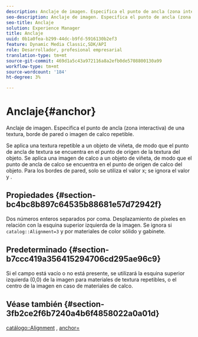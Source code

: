 ```yaml
---
description: Anclaje de imagen. Especifica el punto de ancla (zona interactiva) de una textura, borde de pared o imagen de calco repetible.
seo-description: Anclaje de imagen. Especifica el punto de ancla (zona interactiva) de una textura, borde de pared o imagen de calco repetible.
seo-title: Anclaje
solution: Experience Manager
title: Anclaje
uuid: 0b1a0fea-b299-44dc-b9fd-5916130b2ef3
feature: Dynamic Media Classic,SDK/API
role: Desarrollador, profesional empresarial
translation-type: tm+mt
source-git-commit: 469d1a5c43a972116a8a2efb0de5708800130a99
workflow-type: tm+mt
source-wordcount: '184'
ht-degree: 3%

---
```



# Anclaje{#anchor}

Anclaje de imagen. Especifica el punto de ancla (zona interactiva) de una textura, borde de pared o imagen de calco repetible.

Se aplica una textura repetible a un objeto de viñeta, de modo que el punto de ancla de textura se encuentra en el punto de origen de la textura del objeto. Se aplica una imagen de calco a un objeto de viñeta, de modo que el punto de ancla de calco se encuentra en el punto de origen de calco del objeto. Para los bordes de pared, solo se utiliza el valor x; se ignora el valor y .

## Propiedades {#section-bc4bc8b897c64535b88681e57d72942f}

Dos números enteros separados por coma. Desplazamiento de píxeles en relación con la esquina superior izquierda de la imagen. Se ignora si `catalog::Alignment=3` y por materiales de color sólido y gabinete.

## Predeterminado {#section-b7ccc419a356415294706cd295ae96c9}

Si el campo está vacío o no está presente, se utilizará la esquina superior izquierda (0,0) de la imagen para materiales de textura repetibles, o el centro de la imagen en caso de materiales de calco.

## Véase también {#section-3fb2ce2f6b7240a4b6f4858022a0a01d}

[catálogo::Alignment](../../../../../ir-api/material-cat/image-rendering-api-ref/c-ir-material-catalog/c-ir-material-data-reference/r-ir-alignment.md#reference-e52152e8dc244d0aa13b40c615d0f399) ,  [anchor=](../../../../../ir-api/http-protocol/image-rendering-api-ref/c-ir-http-protocol-ref/c-ir-http-protocol-command-reference/r-ir-http-anchor.md#reference-d53923d785c9442997dc7f2199524c26)
